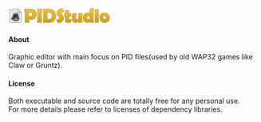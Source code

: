 ![](https://github.com/Zax37/PIDStudio/blob/master/logo.png)

#### About

Graphic editor with main focus on PID files(used by old WAP32 games like Claw or Gruntz).<br>
 
#### License

Both executable and source code are totally free for any personal use.<br>
For more details please refer to licenses of dependency libraries.
